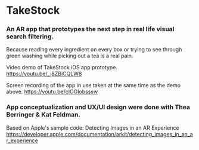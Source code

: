 # TakeStock 

### An AR app that prototypes the next step in real life visual search filtering.

Because reading every ingredient on every box or trying to see through green washing while picking out a tea is a real pain.
 
Video demo of TakeStock iOS app prototype. 
https://youtu.be/_j8ZBiCQLW8

Screen recording of the app in use taken at the same time as the demo above. 
https://youtu.be/cIOGlobsssw

### App conceptualization and UX/UI design were done with Thea Berringer &  Kat Feldman.

Based on Apple's sample code: Detecting Images in an AR Experience https://developer.apple.com/documentation/arkit/detecting_images_in_an_ar_experience
